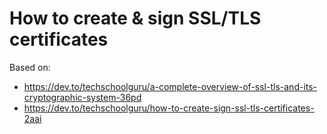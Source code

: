 # How to create & sign SSL/TLS certificates

Based on:
* https://dev.to/techschoolguru/a-complete-overview-of-ssl-tls-and-its-cryptographic-system-36pd
* https://dev.to/techschoolguru/how-to-create-sign-ssl-tls-certificates-2aai



